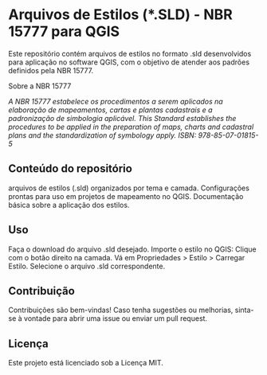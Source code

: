 # Arquivos de Estilos (*.SLD) - NBR 15777 para QGIS

Este repositório contém arquivos de estilos no formato .sld desenvolvidos para aplicação no software QGIS, com o objetivo de atender aos padrões definidos pela NBR 15777.

Sobre a NBR 15777


*A NBR 15777 estabelece os procedimentos a serem aplicados na elaboração de mapeamentos, cartas e plantas cadastrais e a padronização de simbologia aplicável.*
*This Standard establishes the procedures to be applied in the preparation of maps, charts and cadastral plans and the standardization of symbology apply. ISBN: 978-85-07-01815-5*

## Conteúdo do repositório
arquivos de estilos (.sld) organizados por tema e camada.
Configurações prontas para uso em projetos de mapeamento no QGIS.
Documentação básica sobre a aplicação dos estilos.

## Uso
Faça o download do arquivo .sld desejado.
Importe o estilo no QGIS:
Clique com o botão direito na camada.
Vá em Propriedades > Estilo > Carregar Estilo.
Selecione o arquivo .sld correspondente.

## Contribuição
Contribuições são bem-vindas! Caso tenha sugestões ou melhorias, sinta-se à vontade para abrir uma issue ou enviar um pull request.

## Licença
Este projeto está licenciado sob a Licença MIT.


